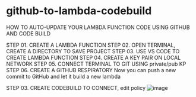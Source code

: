 # github-to-lambda-codebuild


HOW TO AUTO-UPDATE YOUR LAMBDA FUNCTION CODE USING GITHUB AND CODE BUILD

STEP 01. CREATE A LAMBDA FUNCTION
STEP 02. OPEN TERMINAL, CREATE A DIRECTORY TO SAVE PROJECT 
STEP 03. USE VS CODE TO CREATE LAMBDA FUNCTION 
STEP 04. CREATE A KEY PAIR ON LOCAL NETWORK
STEP 05. CONNECT TERMINAL TO GIT USING private/pub KP
STEP 06. CREATE A GITHUB RESPIRATORY
Now you can push a new commit to GitHub and let it build a new lambda  


STEP 03. CREATE CODEBUILD TO CONNECT, edit policy
![image](https://github.com/Dextain/github-to-lambda-codebuild/assets/174049610/c75741da-2bea-4830-8d28-dbdfec5f54da)
